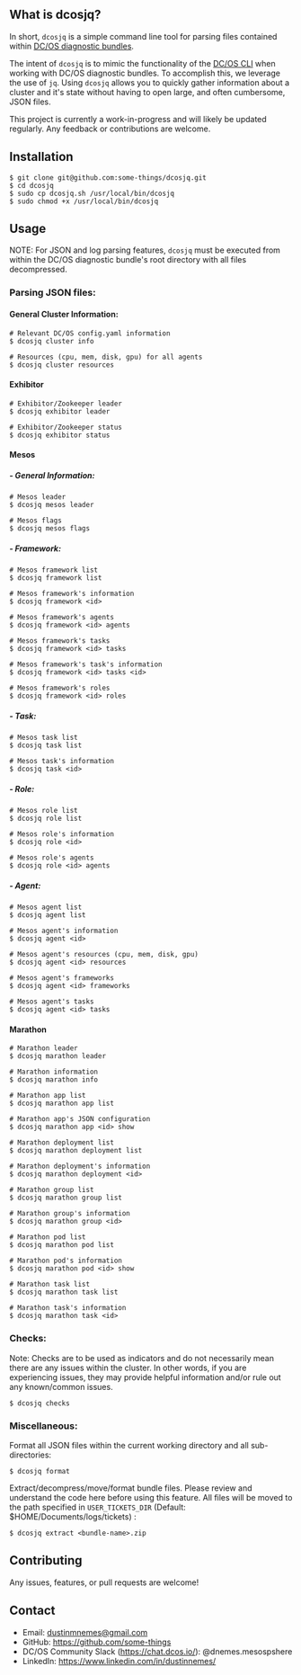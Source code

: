 ## What is dcosjq?
In short, `dcosjq` is a simple command line tool for parsing files contained within [DC/OS diagnostic bundles](https://support.mesosphere.com/s/article/Create-a-DC-OS-Diagnostic-bundle).

The intent of `dcosjq` is to mimic the functionality of the [DC/OS CLI](https://github.com/dcos/dcos-cli) when working with DC/OS diagnostic bundles. To accomplish this, we leverage the use of `jq`. Using `dcosjq` allows you to quickly gather information about a cluster and it's state without having to open large, and often cumbersome, JSON files.

This project is currently a work-in-progress and will likely be updated regularly. Any feedback or contributions are welcome.
## Installation
```
$ git clone git@github.com:some-things/dcosjq.git
$ cd dcosjq
$ sudo cp dcosjq.sh /usr/local/bin/dcosjq
$ sudo chmod +x /usr/local/bin/dcosjq
```
## Usage
NOTE: For JSON and log parsing features, `dcosjq` must be executed from within the DC/OS diagnostic bundle's root directory with all files decompressed.
### Parsing JSON files:
#### General Cluster Information:
```
# Relevant DC/OS config.yaml information
$ dcosjq cluster info

# Resources (cpu, mem, disk, gpu) for all agents
$ dcosjq cluster resources
```
#### Exhibitor
```
# Exhibitor/Zookeeper leader
$ dcosjq exhibitor leader

# Exhibitor/Zookeeper status
$ dcosjq exhibitor status
```
#### Mesos
##### - General Information:
```
# Mesos leader
$ dcosjq mesos leader

# Mesos flags
$ dcosjq mesos flags
```
##### - Framework:
```
# Mesos framework list
$ dcosjq framework list

# Mesos framework's information
$ dcosjq framework <id>

# Mesos framework's agents
$ dcosjq framework <id> agents

# Mesos framework's tasks
$ dcosjq framework <id> tasks

# Mesos framework's task's information
$ dcosjq framework <id> tasks <id>

# Mesos framework's roles
$ dcosjq framework <id> roles
```
##### - Task:
```
# Mesos task list
$ dcosjq task list

# Mesos task's information
$ dcosjq task <id>
```
##### - Role:
```
# Mesos role list
$ dcosjq role list

# Mesos role's information
$ dcosjq role <id>

# Mesos role's agents
$ dcosjq role <id> agents
```
##### - Agent:
```
# Mesos agent list
$ dcosjq agent list

# Mesos agent's information
$ dcosjq agent <id>

# Mesos agent's resources (cpu, mem, disk, gpu)
$ dcosjq agent <id> resources

# Mesos agent's frameworks
$ dcosjq agent <id> frameworks

# Mesos agent's tasks
$ dcosjq agent <id> tasks
```
#### Marathon
```
# Marathon leader
$ dcosjq marathon leader

# Marathon information
$ dcosjq marathon info

# Marathon app list
$ dcosjq marathon app list

# Marathon app's JSON configuration
$ dcosjq marathon app <id> show

# Marathon deployment list
$ dcosjq marathon deployment list

# Marathon deployment's information
$ dcosjq marathon deployment <id>

# Marathon group list
$ dcosjq marathon group list

# Marathon group's information
$ dcosjq marathon group <id>

# Marathon pod list
$ dcosjq marathon pod list

# Marathon pod's information
$ dcosjq marathon pod <id> show

# Marathon task list
$ dcosjq marathon task list

# Marathon task's information
$ dcosjq marathon task <id>
```

### Checks:
Note: Checks are to be used as indicators and do not necessarily mean there are any issues within the cluster. In other words, if you are experiencing issues, they may provide helpful information and/or rule out any known/common issues.

```
$ dcosjq checks
```
### Miscellaneous:
Format all JSON files within the current working directory and all sub-directories:

```
$ dcosjq format
```

Extract/decompress/move/format bundle files. Please review and understand the code here before using this feature. All files will be moved to the path specified in `USER_TICKETS_DIR` (Default: $HOME/Documents/logs/tickets) :

```
$ dcosjq extract <bundle-name>.zip
```

## Contributing
Any issues, features, or pull requests are welcome!

## Contact

* Email: dustinmnemes@gmail.com
* GitHub: https://github.com/some-things
* DC/OS Community Slack (https://chat.dcos.io/): @dnemes.mesospshere
* LinkedIn: https://www.linkedin.com/in/dustinnemes/